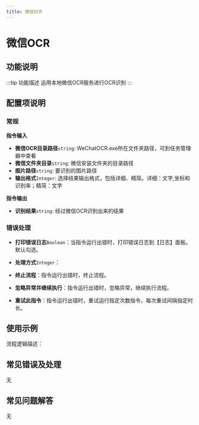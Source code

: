 ```yaml
---
title: 微信OCR
---
```


# 微信OCR

## 功能说明

:::tip 功能描述
运用本地微信OCR服务进行OCR识别
:::

## 配置项说明

### 常规

**指令输入**

- **微信OCR目录路径**`string`: WeChatOCR.exe所在文件夹路径，可到任务管理器中查看
- **微信文件夹目录**`string`: 微信安装文件夹的目录路径
- **图片路径**`string`: 要识别的图片路径
- **输出格式**`Integer`: 选择结果输出格式，包括详细、精简。详细：文字,坐标和识别率；精简：文字

**指令输出**

- **识别结果**`string`: 经过微信OCR识别出来的结果

### 错误处理

- **打印错误日志**`Boolean`：当指令运行出错时，打印错误日志到【日志】面板。默认勾选。

- **处理方式**`Integer`：

 - **终止流程**：指令运行出错时，终止流程。

 - **忽略异常并继续执行**：指令运行出错时，忽略异常，继续执行流程。

 - **重试此指令**：指令运行出错时，重试运行指定次数指令，每次重试间隔指定时长。

## 使用示例

流程逻辑描述：

## 常见错误及处理

无

## 常见问题解答

无
